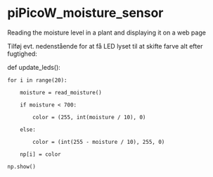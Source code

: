 # piPicoW_moisture_sensor
Reading the moisture level in a plant and displaying it on a web page


Tilføj evt. nedenstående for at få LED lyset til at skifte farve alt efter fugtighed:


def update_leds():

    for i in range(20):
    
        moisture = read_moisture()
        
        if moisture < 700:
        
            color = (255, int(moisture / 10), 0)
            
        else:
        
            color = (int(255 - moisture / 10), 255, 0)
            
        np[i] = color
        
    np.show()
    
